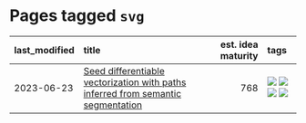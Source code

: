 # Pages tagged `svg`

|last_modified|title|est. idea maturity|tags
|:---|:---|---:|:---|
|2023-06-23|[Seed differentiable vectorization with paths inferred from semantic segmentation](../vectorize_anything.md)|768|[![](https://img.shields.io/badge/tag-experimental-f14da)](../tags/experimental.md) [![](https://img.shields.io/badge/tag-segmentation-193ec4)](../tags/segmentation.md) [![](https://img.shields.io/badge/tag-svg-8b3cb7)](../tags/svg.md) [![](https://img.shields.io/badge/tag-tooling-1614f8)](../tags/tooling.md)|